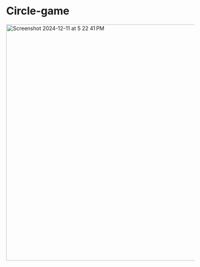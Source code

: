 # Circle-game

<img width="633" alt="Screenshot 2024-12-11 at 5 22 41 PM" src="https://github.com/user-attachments/assets/2b612321-04f4-4318-ab3d-577373225812">
